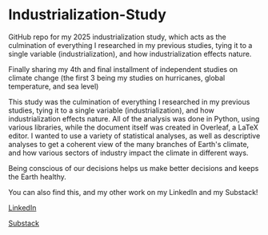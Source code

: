 # Industrialization-Study
GitHub repo for my 2025 industrialization study, which acts as the culmination of everything I researched in my previous studies, tying it to a single variable (industrialization), and how industrialization effects nature.

Finally sharing my 4th and final installment of independent studies on climate change (the first 3 being my studies on hurricanes, global temperature, and sea level)

This study was the culmination of everything I researched in my previous studies, tying it to a single variable (industrialization), and how industrialization effects nature. All of the analysis was done in Python, using various libraries, while the document itself was created in Overleaf, a LaTeX editor. I wanted to use a variety of statistical analyses, as well as descriptive analyses to get a coherent view of the many branches of Earth's climate, and how various sectors of industry impact the climate in different ways.


Being conscious of our decisions helps us make better decisions and keeps the Earth healthy.


You can also find this, and my other work on my LinkedIn and my Substack!


[LinkedIn](https://www.linkedin.com/in/kory-begley-63b653260/)

[Substack](https://substack.com/@korybegley?utm_source=user-menu)
